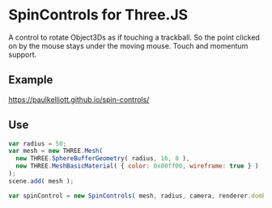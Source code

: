 # SpinControls for Three.JS

A control to rotate Object3Ds as if touching a trackball.  So the point clicked on by the mouse stays under the moving mouse.  Touch and momentum support. 

## Example
https://paulkelliott.github.io/spin-controls/

## Use
```javascript
var radius = 50;
var mesh = new THREE.Mesh(
  new THREE.SphereBufferGeometry( radius, 16, 8 ),
  new THREE.MeshBasicMaterial( { color: 0x00ff00, wireframe: true } )
);
scene.add( mesh );

var spinControl = new SpinControls( mesh, radius, camera, renderer.domElement );  
```